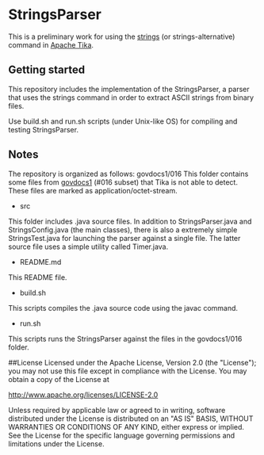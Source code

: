 # StringsParser
This is a preliminary work for using the [strings](http://en.wikipedia.org/wiki/Strings_(Unix)) (or strings-alternative) command in [Apache Tika](http://tika.apache.org).

## Getting started
This repository includes the implementation of the StringsParser, a parser that uses the strings command in order to extract ASCII strings from binary files.

Use build.sh and run.sh scripts (under Unix-like OS) for compiling and testing StringsParser.

## Notes
The repository is organized as follows:
  govdocs1/016
  This folder contains some files from [govdocs1](http://digitalcorpora.org/corpora/govdocs) (#016 subset) that Tika is not able to detect. These files are marked as application/octet-stream.
  
  - src
  
  This folder includes .java source files. In addition to StringsParser.java and StringsConfig.java (the main classes), there is also a extremely simple StringsTest.java for launching the parser against a single file. The latter source file uses a simple utility called Timer.java.
  
  - README.md
  
  This README file.
  
  - build.sh
  
  This scripts compiles the .java source code using the javac command.
  
  - run.sh
  
  This scripts runs the StringsParser against the files in the govdocs1/016 folder.

##License
Licensed under the Apache License, Version 2.0 (the "License");
you may not use this file except in compliance with the License.
You may obtain a copy of the License at

<http://www.apache.org/licenses/LICENSE-2.0>

Unless required by applicable law or agreed to in writing, software
distributed under the License is distributed on an "AS IS" BASIS,
WITHOUT WARRANTIES OR CONDITIONS OF ANY KIND, either express or implied.
See the License for the specific language governing permissions and
limitations under the License.
